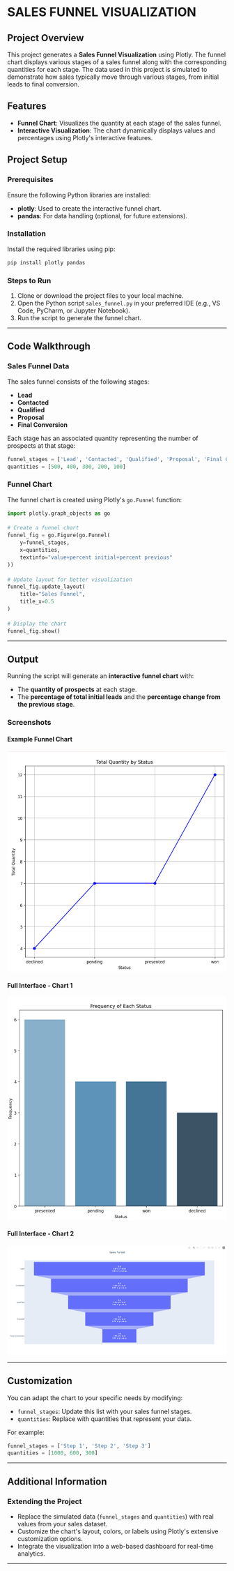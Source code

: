 
# SALES FUNNEL VISUALIZATION

## Project Overview

This project generates a **Sales Funnel Visualization** using Plotly. The funnel chart displays various stages of a sales funnel along with the corresponding quantities for each stage. The data used in this project is simulated to demonstrate how sales typically move through various stages, from initial leads to final conversion.

## Features

- **Funnel Chart**: Visualizes the quantity at each stage of the sales funnel.
- **Interactive Visualization**: The chart dynamically displays values and percentages using Plotly's interactive features.

## Project Setup

### Prerequisites

Ensure the following Python libraries are installed:
- **plotly**: Used to create the interactive funnel chart.
- **pandas**: For data handling (optional, for future extensions).

### Installation

Install the required libraries using pip:
```bash
pip install plotly pandas
```

### Steps to Run

1. Clone or download the project files to your local machine.
2. Open the Python script `sales_funnel.py` in your preferred IDE (e.g., VS Code, PyCharm, or Jupyter Notebook).
3. Run the script to generate the funnel chart.

---

## Code Walkthrough

### Sales Funnel Data

The sales funnel consists of the following stages:
- **Lead**
- **Contacted**
- **Qualified**
- **Proposal**
- **Final Conversion**

Each stage has an associated quantity representing the number of prospects at that stage:
```python
funnel_stages = ['Lead', 'Contacted', 'Qualified', 'Proposal', 'Final Conversion']
quantities = [500, 400, 300, 200, 100]
```

### Funnel Chart

The funnel chart is created using Plotly's `go.Funnel` function:
```python
import plotly.graph_objects as go

# Create a funnel chart
funnel_fig = go.Figure(go.Funnel(
    y=funnel_stages,
    x=quantities,
    textinfo="value+percent initial+percent previous"
))

# Update layout for better visualization
funnel_fig.update_layout(
    title="Sales Funnel",
    title_x=0.5
)

# Display the chart
funnel_fig.show()
```

---

## Output

Running the script will generate an **interactive funnel chart** with:
- The **quantity of prospects** at each stage.
- The **percentage of total initial leads** and the **percentage change from the previous stage**.

### Screenshots

#### Example Funnel Chart
![Funnel Chart](https://github.com/RkAgrawal5099/pythonvisual/blob/main/Screenshot%202024-12-03%20233547.png)

#### Full Interface - Chart 1
![Chart 1](https://github.com/RkAgrawal5099/pythonvisual/blob/main/Screenshot%202024-12-03%20233611.png)

#### Full Interface - Chart 2
![Chart 2](https://github.com/RkAgrawal5099/pythonvisual/blob/main/Screenshot%202024-12-03%20234854.png)

---

## Customization

You can adapt the chart to your specific needs by modifying:
- `funnel_stages`: Update this list with your sales funnel stages.
- `quantities`: Replace with quantities that represent your data.

For example:
```python
funnel_stages = ['Step 1', 'Step 2', 'Step 3']
quantities = [1000, 600, 300]
```

---

## Additional Information

### Extending the Project

- Replace the simulated data (`funnel_stages` and `quantities`) with real values from your sales dataset.
- Customize the chart's layout, colors, or labels using Plotly's extensive customization options.
- Integrate the visualization into a web-based dashboard for real-time analytics.

---

